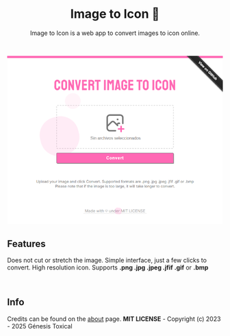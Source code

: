 <h1 align="center">Image to Icon 🫧</h1>
<p align="center">Image to Icon is a web app to convert images to icon online.</p>
<br/>
<p align="center">
<a href="#"><img src="assets/Image-to-Icon.png"/></a>
</p>

## Features
Does not cut or stretch the image. Simple interface, just a few clicks to convert. High resolution icon.
Supports **.png .jpg .jpeg .jfif .gif** or **.bmp**

<br/>

## Info
Credits can be found on the [about](https://genesistoxical.github.io/webapp/about.html) page.
**MIT LICENSE** - Copyright (c) 2023 - 2025 Génesis Toxical
